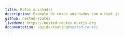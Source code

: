 ```yaml
---
title: Rotas aninhadas
description: Exemplo de rotas aninhados com o Nuxt.js
github: nested-routes
livedemo: https://nested-routes.nuxtjs.org
documentation: /guide/routing#nested-routes
---
```

